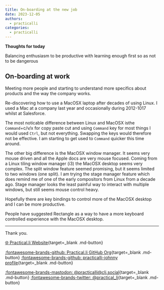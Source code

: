 ```yaml
---
title: On-boarding at the new job
date: 2023-12-05
authors:
  - practicalli
categories:
  - practicalli
---
```


**Thoughts for today**

Balancing enthusiasm to be productive with learning enough first so as not to be dangerous

<!-- more -->


## On-boarding at work

Meeting more people and starting to understand more specifics about products and the way the company works.

Re-discovering how to use a MacOSX laptop after decades of using Linux.  I used a Mac at a company last year and occasionally during 2012-1017 whilst at Salesforce.

The most noticable difference between Linux and MacOSX isthe `Command`+c/v/x for copy paste cut and using `Command` key for most things I would used `Ctrl`, but not everything.  Swapping the keys would therefore not be effective.  I am starting to get used to `Command` quicker this time around.

The other big difference is the MacOSX window manager.  It seems very mouse driven and all the Apple docs are very mouse focused.  Coming from a Linux tiling window manager (i3) the MacOSX desktop seems very complex.  The split window feature seemed promising, but it seems limited to two windows (one split).  I am trying the stage manager feature which does remind me of one of the early compositors from Linux from a decade ago.  Stage manager looks the least painful way to interact with multiple windows, but still seems mouse control heavy.

Hopefully there are key bindings to control more of the MacOSX desktop and I can be more productive.

People have suggested Rectangle as a way to have a more keyboard controlled experience with the MacOSX desktop.

---
Thank you.

[:globe_with_meridians: Practical.li Website](https://practical.li){target=_blank .md-button}

[:fontawesome-brands-github: Practical.li GitHub Org](https://github.com/practicalli){target=_blank .md-button}
[:fontawesome-brands-github: practicalli-johnny profile](https://github.com/practicalli-johnny){target=_blank .md-button}

[:fontawesome-brands-mastodon: @practicalli@clj.social](https://clj.social/@practicalli){target=_blank .md-button}
[:fontawesome-brands-twitter: @practical_li](https://twitter.com/practcial_li){target=_blank .md-button}
